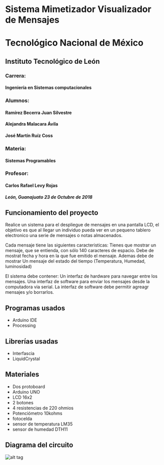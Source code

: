 Sistema Mimetizador Visualizador de Mensajes
=============================================
# Tecnológico Nacional de México

## Instituto Tecnológico de León

### Carrera:
#### Ingeniería en Sistemas computacionales

### Alumnos:

#### Ramírez Becerra Juan Silvestre
#### Alejandra Malacara Ávila
#### José Martín Ruíz Coss

### Materia:
#### Sistemas Programables

### Profesor:
#### Carlos Rafael Levy Rojas

##### León, Guanajuato 23 de Octubre de 2018





Funcionamiento del proyecto
---------------------

Realice un sistema para el despliegue de mensajes en una pantalla LCD, el objetivo es que al
llegar un individuo pueda ver en un pequeno tablero electronico una serie de mensajes o notas almacenados.

Cada mensaje tiene las siguientes caracteristicas:
Tienes que mostrar un mensaje, que se entienda, con sólo 140 caracteres de espacio. 
Debe de mostrat fecha y hora en la que fue emitido el mensaje.
Ademas debe de mostrar Un mensaje del estado del tiempo (Temperatura, Humedad, luminosidad)

El sistema debe contener:
Un interfaz de hardware para navegar entre los mensajes.
Una interfaz de software para enviar los mensajes desde la computadora via serial.
La interfaz de software debe permitir agreagr mensajes y/o borrarlos.





Programas usados
-----------------
+ Arduino IDE
+ Processing

Librerías usadas
-----------------
+ Interfascia 
+ LiquidCrystal


Materiales
------------

+ Dos protoboard
+ Arduino UNO
+ LCD 16x2
+ 2 botones
+ 4 resistencias de 220 ohmios
+ Potenciómetro 10kohms
+ fotocelda
+ sensor de temperatura LM35
+ sensor de humedad DTH11

Diagrama del circuito
----------------------
![alt tag](https://github.com/maartinrc/Sistema-Mimetizador-VM/blob/master/Circuito_Grafico.png)
